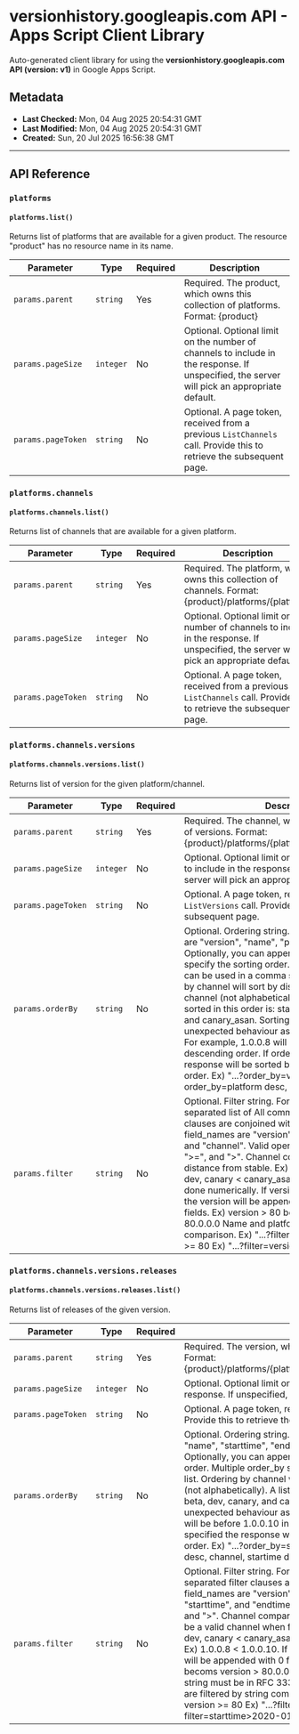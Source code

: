 # versionhistory.googleapis.com API - Apps Script Client Library

Auto-generated client library for using the **versionhistory.googleapis.com API (version: v1)** in Google Apps Script.

## Metadata

- **Last Checked:** Mon, 04 Aug 2025 20:54:31 GMT
- **Last Modified:** Mon, 04 Aug 2025 20:54:31 GMT
- **Created:** Sun, 20 Jul 2025 16:56:38 GMT



---

## API Reference

### `platforms`

#### `platforms.list()`

Returns list of platforms that are available for a given product. The resource "product" has no resource name in its name.

| Parameter | Type | Required | Description |
|---|---|---|---|
| `params.parent` | `string` | Yes | Required. The product, which owns this collection of platforms. Format: {product} |
| `params.pageSize` | `integer` | No | Optional. Optional limit on the number of channels to include in the response. If unspecified, the server will pick an appropriate default. |
| `params.pageToken` | `string` | No | Optional. A page token, received from a previous `ListChannels` call. Provide this to retrieve the subsequent page. |

### `platforms.channels`

#### `platforms.channels.list()`

Returns list of channels that are available for a given platform.

| Parameter | Type | Required | Description |
|---|---|---|---|
| `params.parent` | `string` | Yes | Required. The platform, which owns this collection of channels. Format: {product}/platforms/{platform} |
| `params.pageSize` | `integer` | No | Optional. Optional limit on the number of channels to include in the response. If unspecified, the server will pick an appropriate default. |
| `params.pageToken` | `string` | No | Optional. A page token, received from a previous `ListChannels` call. Provide this to retrieve the subsequent page. |

### `platforms.channels.versions`

#### `platforms.channels.versions.list()`

Returns list of version for the given platform/channel.

| Parameter | Type | Required | Description |
|---|---|---|---|
| `params.parent` | `string` | Yes | Required. The channel, which owns this collection of versions. Format: {product}/platforms/{platform}/channels/{channel} |
| `params.pageSize` | `integer` | No | Optional. Optional limit on the number of versions to include in the response. If unspecified, the server will pick an appropriate default. |
| `params.pageToken` | `string` | No | Optional. A page token, received from a previous `ListVersions` call. Provide this to retrieve the subsequent page. |
| `params.orderBy` | `string` | No | Optional. Ordering string. Valid order_by strings are "version", "name", "platform", and "channel". Optionally, you can append " desc" or " asc" to specify the sorting order. Multiple order_by strings can be used in a comma separated list. Ordering by channel will sort by distance from the stable channel (not alphabetically). A list of channels sorted in this order is: stable, beta, dev, canary, and canary_asan. Sorting by name may cause unexpected behaviour as it is a naive string sort. For example, 1.0.0.8 will be before 1.0.0.10 in descending order. If order_by is not specified the response will be sorted by version in descending order. Ex) "...?order_by=version asc" Ex) "...?order_by=platform desc, channel, version" |
| `params.filter` | `string` | No | Optional. Filter string. Format is a comma separated list of All comma separated filter clauses are conjoined with a logical "and". Valid field_names are "version", "name", "platform", and "channel". Valid operators are "<", "<=", "=", ">=", and ">". Channel comparison is done by distance from stable. Ex) stable < beta, beta < dev, canary < canary_asan. Version comparison is done numerically. If version is not entirely written, the version will be appended with 0 in missing fields. Ex) version > 80 becoms version > 80.0.0.0 Name and platform are filtered by string comparison. Ex) "...?filter=channel<=beta, version >= 80 Ex) "...?filter=version > 80, version < 81 |

### `platforms.channels.versions.releases`

#### `platforms.channels.versions.releases.list()`

Returns list of releases of the given version.

| Parameter | Type | Required | Description |
|---|---|---|---|
| `params.parent` | `string` | Yes | Required. The version, which owns this collection of releases. Format: {product}/platforms/{platform}/channels/{channel}/versions/{version} |
| `params.pageSize` | `integer` | No | Optional. Optional limit on the number of releases to include in the response. If unspecified, the server will pick an appropriate default. |
| `params.pageToken` | `string` | No | Optional. A page token, received from a previous `ListReleases` call. Provide this to retrieve the subsequent page. |
| `params.orderBy` | `string` | No | Optional. Ordering string. Valid order_by strings are "version", "name", "starttime", "endtime", "platform", "channel", and "fraction". Optionally, you can append "desc" or "asc" to specify the sorting order. Multiple order_by strings can be used in a comma separated list. Ordering by channel will sort by distance from the stable channel (not alphabetically). A list of channels sorted in this order is: stable, beta, dev, canary, and canary_asan. Sorting by name may cause unexpected behaviour as it is a naive string sort. For example, 1.0.0.8 will be before 1.0.0.10 in descending order. If order_by is not specified the response will be sorted by starttime in descending order. Ex) "...?order_by=starttime asc" Ex) "...?order_by=platform desc, channel, startime desc" |
| `params.filter` | `string` | No | Optional. Filter string. Format is a comma separated list of All comma separated filter clauses are conjoined with a logical "and". Valid field_names are "version", "name", "platform", "channel", "fraction" "starttime", and "endtime". Valid operators are "<", "<=", "=", ">=", and ">". Channel comparison is done by distance from stable. must be a valid channel when filtering by channel. Ex) stable < beta, beta < dev, canary < canary_asan. Version comparison is done numerically. Ex) 1.0.0.8 < 1.0.0.10. If version is not entirely written, the version will be appended with 0 for the missing fields. Ex) version > 80 becoms version > 80.0.0.0 When filtering by starttime or endtime, string must be in RFC 3339 date string format. Name and platform are filtered by string comparison. Ex) "...?filter=channel<=beta, version >= 80 Ex) "...?filter=version > 80, version < 81 Ex) "...?filter=starttime>2020-01-01T00:00:00Z |
